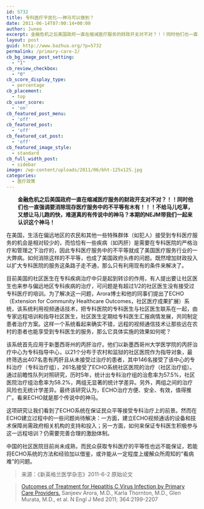 ```yaml
---
id: 5732
title: 专科医疗平民化——神马可以做到？
date: 2011-06-14T07:00:14+00:00
author: Juneo
excerpt: 金融危机之后美国政府一直在缩减医疗服务的财政开支对不对？！！同时他们也一直强调要消除现存医疗服务中的不平等有木有！！！不给马儿吃草，又想让马儿跑的快，难道真的有传说中的神马？本期的NEJM带我们一起来认识这个神马！
layout: post
guid: http://www.bazhua.org/?p=5732
permalink: /primary-care-2/
cb_bg_image_post_setting:
  - "1"
cb_review_checkbox:
  - "0"
cb_score_display_type:
  - percentage
cb_placement:
  - top
cb_user_score:
  - 'on'
cb_featured_post_menu:
  - 'off'
cb_featured_post:
  - 'off'
cb_featured_cat_post:
  - 'off'
cb_featured_image_style:
  - standard
cb_full_width_post:
  - sidebar
image: /wp-content/uploads/2011/06/bht-125x125.jpg
categories:
  - 医疗政策
---
```

<p style="padding-left: 30px;">
  <strong>金融危机之后美国政府一直在缩减医疗服务的财政开支对不对？！！同时他们也一直强调要消除现存医疗服务中的不平等有木有！！！不给马儿吃草，又想让马儿跑的快，难道真的有传说中的神马？本期的NEJM带我们一起来认识这个神马！</strong>
</p>

在美国，生活在偏远地区的农民和其他一些特殊群体（如犯人）接受到专科医疗服务的机会是相对较少的，而恰恰有一些疾病（如丙肝）是需要在专科医院的严格治疗和管理之下治疗的，因此专科医疗服务中的不平等就成了美国医疗服务行业的一大弊病。如何消除这样的不平等，也成了美国政府头疼的问题。既然增加财政投入以扩大专科医院的服务这条路子走不通，那么只有利用现有的条件来解决了。

目前美国的社区医生在专科疾病治疗中只是起到转诊的作用，有人提出要让社区医生也来参与偏远地区专科疾病的治疗，可问题是有超过1/2的社区医生没有接受过专科医疗的培训。为了解决这一问题，Arora博士和他的同事们提出了ECHO（Extension for Community Healthcare Outcomes，社区医疗成果扩展）系统，该系统利用视频通话技术，把专科医院的专科医生与社区医生联系在一起，由专家远程培训和指导社区医生，社区医生定期给专科医生汇报病情发展，共同制定患者治疗方案。这样一个系统看起来确实不错，远程的视频通信技术让那些远在农村的患者也能享受到专科医生的服务，那么它具体实施的效果如何呢？

该系统首先应用于新墨西哥州的丙肝治疗。他们以新墨西哥州大学医学院的丙肝治疗中心为专科指导中心，以21个分布于农村和监狱的社区医院作为指导对象，最终筛选出407名患有丙肝且从未接受过治疗的患者，其中146名接受了该中心的专科治疗（专科治疗组），261名接受了ECHO系统社区医院的治疗（社区治疗组）。通过前瞻性队列对照研究，历时5年，统计出专科治疗组的治愈率为57.5%，社区医院治疗组治愈率为58.2%，两组无显著的统计学差异。另外，两组之间的治疗风险也无统计学差异。最终该研究认为，ECHO治疗方便、安全、有效，值得推广。看来ECHO就是那个传说中的神马。

这项研究让我们看到了ECHO系统在保证民众平等接受专科治疗上的前景。然而在ECHO建立过程中的一些问题尚待解决：一方面，建立ECHO视频通话的设备和技术保障尚需政府相关机构的支持和投入；另一方面，如何来保证专科医生积极参与这一远程培训？仍需要完善合理的激励体制。

中国的社区医院目前尚未成熟，而民众获取专科医疗的平等性也远不能保证，若能将ECHO系统的方法和经验加以借鉴，或许能从一定程度上缓解众所周知的“看病难”的问题。

> 来源：《新英格兰医学杂志》2011-6-2 原始论文
  
> [Outcomes of Treatment for Hepatitis C Virus Infection by Primary Care Providers.](http://www.nejm.org/doi/full/10.1056/NEJMoa1009370) Sanjeev Arora, M.D., Karla Thornton, M.D., Glen Murata, M.D., et al. N Engl J Med 2011; 364:2199-2207
